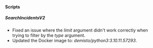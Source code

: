 
#### Scripts

##### SearchIncidentsV2

- Fixed an issue where the *limit* argument didn't work correctly when trying to filter by the *type* argument.
- Updated the Docker image to: *demisto/python3:3.10.11.57293*.
